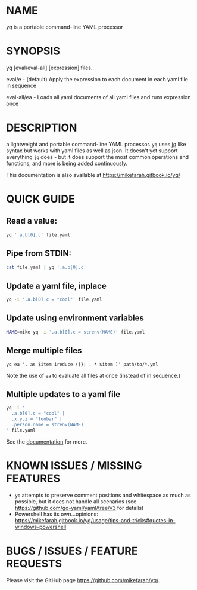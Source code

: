 # NAME
  *yq* is a portable command-line YAML processor

# SYNOPSIS 

yq [eval/eval-all] [expression] files..

eval/e  - (default) Apply the expression to each document in each yaml file in sequence

eval-all/ea - Loads all yaml documents of all yaml files and runs expression once

# DESCRIPTION

a lightweight and portable command-line YAML processor. `yq` uses [jq](https://github.com/stedolan/jq) like syntax but works with yaml files as well as json. It doesn't yet support everything `jq` does - but it does support the most common operations and functions, and more is being added continuously.

This documentation is also available at https://mikefarah.gitbook.io/yq/
# QUICK GUIDE 

## Read a value:
```bash
yq '.a.b[0].c' file.yaml
```

## Pipe from STDIN:
```bash
cat file.yaml | yq '.a.b[0].c'
```

## Update a yaml file, inplace
```bash
yq -i '.a.b[0].c = "cool"' file.yaml
```

## Update using environment variables
```bash
NAME=mike yq -i '.a.b[0].c = strenv(NAME)' file.yaml
```

## Merge multiple files
```
yq ea '. as $item ireduce ({}; . * $item )' path/to/*.yml
```
Note the use of `ea` to evaluate all files at once (instead of in sequence.)

## Multiple updates to a yaml file
```bash
yq -i '
  .a.b[0].c = "cool" |
  .x.y.z = "foobar" |
  .person.name = strenv(NAME)
' file.yaml
```

See the [documentation](https://mikefarah.gitbook.io/yq/) for more.

# KNOWN ISSUES / MISSING FEATURES
- `yq` attempts to preserve comment positions and whitespace as much as possible, but it does not handle all scenarios (see https://github.com/go-yaml/yaml/tree/v3 for details)
- Powershell has its own...opinions: https://mikefarah.gitbook.io/yq/usage/tips-and-tricks#quotes-in-windows-powershell

# BUGS / ISSUES / FEATURE REQUESTS

Please visit the GitHub page https://github.com/mikefarah/yq/.

